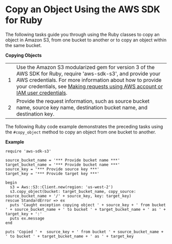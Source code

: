 # Copy an Object Using the AWS SDK for Ruby<a name="CopyingObjectUsingRuby"></a>

The following tasks guide you through using the Ruby classes to copy an object in Amazon S3, from one bucket to another or to copy an object within the same bucket\. 


**Copying Objects**  

|  |  | 
| --- |--- |
|  1  |  Use the Amazon S3 modularized gem for version 3 of the AWS SDK for Ruby, require 'aws\-sdk\-s3', and provide your AWS credentials\. For more information about how to provide your credentials, see [Making requests using AWS account or IAM user credentials](AuthUsingAcctOrUserCredentials.md)\.  | 
|  2  |  Provide the request information, such as source bucket name, source key name, destination bucket name, and destination key\.   | 

 The following Ruby code example demonstrates the preceding tasks using the `#copy_object` method to copy an object from one bucket to another\.

**Example**  

```
require 'aws-sdk-s3'

source_bucket_name = '*** Provide bucket name ***'
target_bucket_name = '*** Provide bucket name ***'
source_key = '*** Provide source key ***'
target_key = '*** Provide target key ***'

begin
  s3 = Aws::S3::Client.new(region: 'us-west-2')
  s3.copy_object(bucket: target_bucket_name, copy_source: source_bucket_name + '/' + source_key, key: target_key)
rescue StandardError => ex
  puts 'Caught exception copying object ' + source_key + ' from bucket ' + source_bucket_name + ' to bucket ' + target_bucket_name + ' as ' + target_key + ':'
  puts ex.message
end

puts 'Copied ' +  source_key + ' from bucket ' + source_bucket_name + ' to bucket ' + target_bucket_name + ' as ' + target_key
```